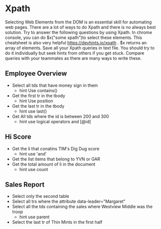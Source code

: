 # Xpath
Selecting Web Elements from the DOM is an essential skill for automating web pages. There are a lot of ways to do Xpath and there is no always best solution. Try to answer the following questions by using Xpath. In chrome console, you can do $x("some xpath")to select these elements. This cheatsheet is also very helpful https://devhints.io/xpath . $x returns an array of elements. Save all your Xpath queries in text file. You should try to do it individually but seek hints from others if you get stuck. Compare queries with your teammates as there are many ways to write these.


## Employee Overview
- Select all tds that have money sign in them
  - hint Use contains()
- Get the first tr in the tbody
  - hint Use position
- Get the last tr in the tbody
  - hint use last()
- Get All tds where the id is between 200 and 300
  - hint use logical operators and [@id]

## Hi Score
- Get the li that conatins TIM's Dig Dug score
  - hint use 'and'
- Get the list items that belong to YVN or GAR
- Get the total amount of li in the document
  - hint use count

## Sales Report
- Select only the second table
- Select all trs where the attribute data-leader="Margaret"
- Select all the tds containing the sales where Westview Middle was the troop
  - hint use parent
- Select the last tr of Thin Mints in the first half
